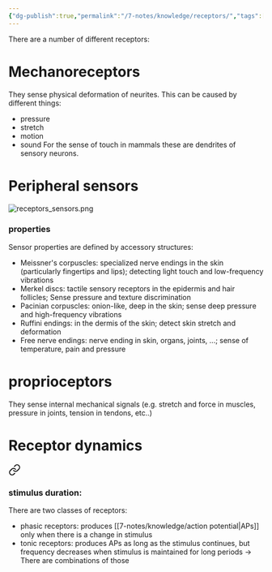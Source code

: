 ```yaml
---
{"dg-publish":true,"permalink":"/7-notes/knowledge/receptors/","tags":["uni/fmb/somatosensory"]}
---
```


There are a number of different receptors:
# Mechanoreceptors
They sense physical deformation of neurites. This can be caused by different things:
- pressure
- stretch
- motion
- sound
For the sense of touch in mammals these are dendrites of sensory neurons. 
# Peripheral sensors
![receptors_sensors.png](/img/user/7-notes/knowledge/images/receptors_sensors.png)
### properties
Sensor properties are defined by accessory structures:
- Meissner's corpuscles: specialized nerve endings in the skin (particularly fingertips and lips); detecting light touch and low-frequency vibrations
- Merkel discs: tactile sensory receptors in the epidermis and hair follicles; Sense pressure and texture discrimination
- Pacinian corpuscles: onion-like, deep in the skin; sense deep pressure and high-frequency vibrations
- Ruffini endings: in the dermis of the skin; detect skin stretch and deformation
- Free nerve endings: nerve ending in skin, organs, joints, ...; sense of temperature, pain and pressure
# proprioceptors
They sense internal mechanical signals (e.g. stretch and force in muscles, pressure in joints, tension in tendons, etc..)
# Receptor dynamics




<div class="transclusion internal-embed is-loaded"><a class="markdown-embed-link" href="/7-notes/knowledge/stimulus-encoding/#stimulus-duration" aria-label="Open link"><svg xmlns="http://www.w3.org/2000/svg" width="24" height="24" viewBox="0 0 24 24" fill="none" stroke="currentColor" stroke-width="2" stroke-linecap="round" stroke-linejoin="round" class="svg-icon lucide-link"><path d="M10 13a5 5 0 0 0 7.54.54l3-3a5 5 0 0 0-7.07-7.07l-1.72 1.71"></path><path d="M14 11a5 5 0 0 0-7.54-.54l-3 3a5 5 0 0 0 7.07 7.07l1.71-1.71"></path></svg></a><div class="markdown-embed">



### stimulus duration:
There are two classes of receptors:
- phasic receptors: produces [[7-notes/knowledge/action potential\|APs]] only when there is a change in stimulus
- tonic receptors: produces APs as long as the stimulus continues, but frequency decreases when stimulus is maintained for long periods
→ There are combinations of those


</div></div>

